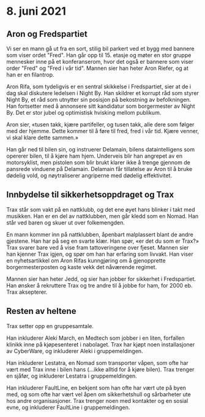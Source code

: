 # 8. juni 2021

## Aron og Fredspartiet

Vi ser en mann gå ut fra en sort, stilig bil parkert ved et bygg med
bannere som viser ordet "Fred". Han går opp til 15. etasje og møter en
stor gruppe mennesker inne på et konferanserom, hvor det også er
bannere som viser order "Fred" og "Fred i vår tid". Mannen sier han
heter Aron Riefer, og at han er en filantrop.

Aron Rifa, som tydeligvis er en sentral skikkelse i Fredspartiet, sier
at de i dag skal diskutere ledelsen i Night By. Han skildrer et
korrupt råd som styrer Night By, et råd som utnytter sin posisjon på
bekostning av befolkningen. Han fortsetter med å annonsere sitt
kandidatur som borgermester av Night By. Det er stor jubel og
optimistisk hvisking mellom publikum.

Aron sier, «tusen takk, kjære partifeller, og tusen takk, alle dere
som følger med der hjemme. Dette kommer til å føre til fred, fred i
vår tid. Kjære venner, vi skal klare dette sammen.»

Han går ned til bilen sin, og instruerer Delamain, bilens
dataintelligens som opererer bilen, til å kjøre ham hjem. Underveis
blir han angrepet av en motorsyklist, men pistolen som blir brukt
klarer ikke å trenge gjennom de pansrede vinduene på
Delamain. Delamain får tillatelse av Aron til å bruke dødelig vold, og
nøytraliserer angriperne med dødelig effektivitet.

## Innbydelse til sikkerhetsoppdraget og Trax

Trax står som vakt på en nattklubb, og det ene øyet hans blinker i
takt med musikken. Han er en del av nattklubben, men går kledd som en
Nomad. Han står ved baren og skuer ut over folkemengden.

En mann kommer inn på nattklubben, åpenbart malplassert blant de andre
gjestene. Han har på seg en svarte klær. Han spør, «er det du som er
Trax?» Trax svarer bare ved å vise fram tattoveringene over
fjeset. Mannen sier han kjenner Trax igjen, og spør om han har
erfaring som livvakt. Han viser en nyhetsartikkel om Aron Rifas
kunngjøring om å gjenopprette borgermesterposten og kaste vekk det
nåværende regimet.

Mannen sier han heter Jedd, og sier han jobber for sikkerhet i
Fredspartiet. Han ønsker å rekruttere Trax og tre andre til å jobbe
for ham, for 2000 eb. Trax aksepterer.

## Resten av heltene

Trax setter opp en gruppesamtale.

Han inkluderer Aleki March, en Medtech som jobber i en liten,
forfallen klinikk inne på kjøpesenteret i nabolaget. Trax har kjøpt
noen installasjoner av CyberWare, og inkluderer Aleki i gruppemeldingen.

Han inkluderer Lestatra, en Nomad som transporter våpen, som ofte har
vært med Trax inne i bilen hans (...ikke alltid for å kjøre
bilen). Trax trenger en sjåfør, og inkluderer Lestatra i
gruppemeldingen.

Han inkluderer FaultLine, en bekjent som han ofte har vært ute på byen
med, og som ofte har vært vel åpen om sikkerhetshull og sårbarheter
ute hos andre organisasjoner. Trax trenger noen med kontakter og en
sosial evne, og inkluderer FaultLine i gruppemeldingen.


